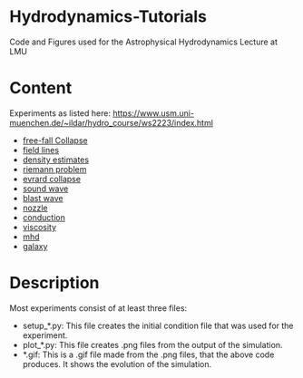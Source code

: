 # Hydrodynamics-Tutorials
 Code and Figures used for the Astrophysical Hydrodynamics Lecture at LMU
 
# Content
Experiments as listed here: https://www.usm.uni-muenchen.de/~ildar/hydro_course/ws2223/index.html

- <a href="https://github.com/Johannes-Stoiber/Hydrodynamics-Tutorials/tree/main/01-free-fall">free-fall Collapse<a>
- <a href="https://github.com/Johannes-Stoiber/Hydrodynamics-Tutorials/tree/main/02-generating-field-lines">field lines<a>
- <a href="https://github.com/Johannes-Stoiber/Hydrodynamics-Tutorials/tree/main/03-density-estimates">density estimates<a>
- <a href="https://github.com/Johannes-Stoiber/Hydrodynamics-Tutorials/tree/main/04-riemann-problem">riemann problem<a>
- <a href="https://github.com/Johannes-Stoiber/Hydrodynamics-Tutorials/tree/main/05-evrard-collapse">evrard collapse<a>
- <a href="https://github.com/Johannes-Stoiber/Hydrodynamics-Tutorials/tree/main/06-sound-wave">sound wave<a>
- <a href="https://github.com/Johannes-Stoiber/Hydrodynamics-Tutorials/tree/main/07-blast">blast wave<a>
- <a href="https://github.com/Johannes-Stoiber/Hydrodynamics-Tutorials/tree/main/08-nozzle">nozzle<a>
- <a href="https://github.com/Johannes-Stoiber/Hydrodynamics-Tutorials/tree/main/09-conduction">conduction<a>
- <a href="https://github.com/Johannes-Stoiber/Hydrodynamics-Tutorials/tree/main/10-viscosity">viscosity<a>
- <a href="https://github.com/Johannes-Stoiber/Hydrodynamics-Tutorials/tree/main/11-mhd">mhd<a>
- <a href="https://github.com/Johannes-Stoiber/Hydrodynamics-Tutorials/tree/main/12-galaxy">galaxy<a>
 
# Description
Most experiments consist of at least three files:

- setup\_\*.py: This file creates the initial condition file that was used for the experiment.
- plot\_\*.py: This file creates .png files from the output of the simulation.
- \*.gif: This is a .gif file made from the .png files, that the above code produces. It shows the evolution of the simulation.
